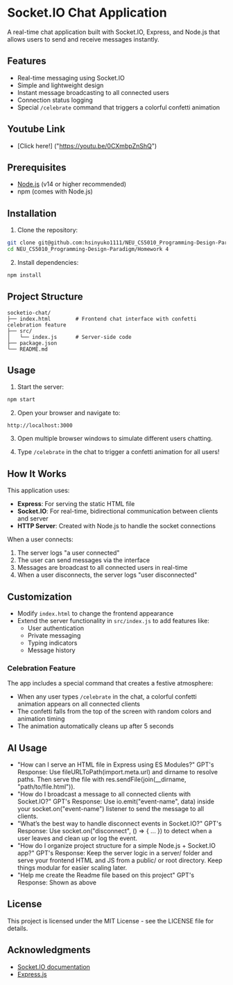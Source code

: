 # Socket.IO Chat Application

A real-time chat application built with Socket.IO, Express, and Node.js that allows users to send and receive messages instantly.

## Features

- Real-time messaging using Socket.IO
- Simple and lightweight design
- Instant message broadcasting to all connected users
- Connection status logging
- Special `/celebrate` command that triggers a colorful confetti animation

## Youtube Link 
- [Click here!] ("https://youtu.be/0CXmbpZnShQ")
## Prerequisites

- [Node.js](https://nodejs.org/) (v14 or higher recommended)
- npm (comes with Node.js)

## Installation

1. Clone the repository:
```bash
git clone git@github.com:hsinyuko1111/NEU_CS5010_Programming-Design-Paradigm.git
cd NEU_CS5010_Programming-Design-Paradigm/Homework 4
```

2. Install dependencies:
```bash
npm install
```

## Project Structure

```
socketio-chat/
├── index.html        # Frontend chat interface with confetti celebration feature
├── src/
│   └── index.js      # Server-side code
├── package.json
└── README.md
```

## Usage

1. Start the server:
```bash
npm start
```

2. Open your browser and navigate to:
```
http://localhost:3000
```

3. Open multiple browser windows to simulate different users chatting.

4. Type `/celebrate` in the chat to trigger a confetti animation for all users!

## How It Works

This application uses:
- **Express**: For serving the static HTML file
- **Socket.IO**: For real-time, bidirectional communication between clients and server
- **HTTP Server**: Created with Node.js to handle the socket connections

When a user connects:
1. The server logs "a user connected"
2. The user can send messages via the interface
3. Messages are broadcast to all connected users in real-time
4. When a user disconnects, the server logs "user disconnected"

## Customization

- Modify `index.html` to change the frontend appearance
- Extend the server functionality in `src/index.js` to add features like:
  - User authentication
  - Private messaging
  - Typing indicators
  - Message history

### Celebration Feature

The app includes a special command that creates a festive atmosphere:

- When any user types `/celebrate` in the chat, a colorful confetti animation appears on all connected clients
- The confetti falls from the top of the screen with random colors and animation timing
- The animation automatically cleans up after 5 seconds

## AI Usage

- "How can I serve an HTML file in Express using ES Modules?"
 GPT's Response: Use fileURLToPath(import.meta.url) and dirname to resolve paths. Then serve the file with res.sendFile(join(__dirname, "path/to/file.html")).
- "How do I broadcast a message to all connected clients with Socket.IO?"
 GPT's Response: Use io.emit("event-name", data) inside your socket.on("event-name") listener to send the message to all clients.
- "What’s the best way to handle disconnect events in Socket.IO?"
 GPT's Response: Use socket.on("disconnect", () => { ... }) to detect when a user leaves and clean up or log the event.
- "How do I organize project structure for a simple Node.js + Socket.IO app?"
 GPT's Response: Keep the server logic in a server/ folder and serve your frontend HTML and JS from a public/ or root directory. Keep things modular for easier scaling later.
- "Help me create the Readme file based on this project"
 GPT's Response: Shown as above

## License

This project is licensed under the MIT License - see the LICENSE file for details.

## Acknowledgments

- [Socket.IO documentation](https://socket.io/docs/)
- [Express.js](https://expressjs.com/)
